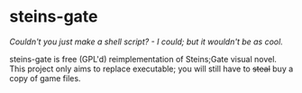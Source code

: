 steins-gate
===========

*Couldn't you just make a shell script? - I could; but it wouldn't be as cool.*

steins-gate is free (GPL'd) reimplementation of Steins;Gate visual novel.
This project only aims to replace executable; you will still have to ~~steal~~ buy a copy of game files.
